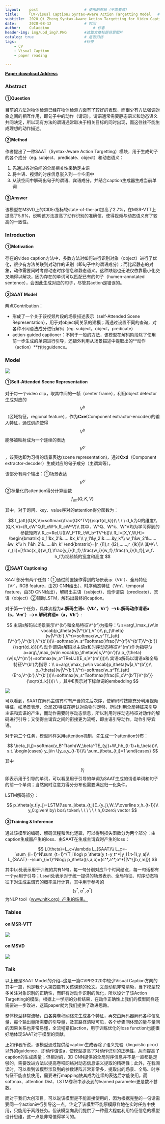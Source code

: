 ```yaml
---
layout:    post   				    # 使用的布局（不需要改） 
title:    「CV-Visual Caption」Syntax-Aware Action Targetting Model   # 标题 
subtitle:  2020_Qi Zheng_Syntax-Aware Action Targetting for Video Captioning   #副标题
date:      2020-08-12 				# 时间
author:    Culaccino					# 作者
header-img: img/upd_img7.PNG        #这篇文章标题背景图片
catalog: true 						# 是否归档
tags:								#标签
    - CV
    - Visual Caption
    - paper reading

---
```


**[Paper download Address](https://arxiv.org/pdf/1906.04375v1.pdf)**

### Abstract

#### ①Question

目前的方法对物体检测已经在物体检测方面有了较好的表现，而很少有方法强调对象之间的相互作用，即句子中的动作（谓词）。谓语通常需要静态语义和动态语义共同决定，所以现有方法的谓语通常取决于相关目标的同时出现，而这往往不能生成理想的动作描述。

#### ②Method

作者提出了一种SAAT（Syntax-Aware Action Targetting）模块，用于生成句子的各个成分（eg. subject、predicate、object）和动态语义：

1. 先通过各对象间的全局相关性来确定主语
2. 将主语、视频的时序信息嵌入到一个空间中
3. 从该空间中解码出句子的谓语、宾语成分，并结合caption生成器生成当前单词

#### ③Answer

该模型在MSVD上的CIDEr指标较state-of-the-art提高了2.7%，在MSR-VTT上提高了5.9%，说明该方法提高了动作识别的准确信，使得视频与动态语义有了较高的一致性。





### Introduction

#### ①Motivation

存在的video caption方法中，多数方法对如何进行识别对象（object）进行了优化，很少有方法关联到对动作的识别（即句子中的谓语成分）；而比起静态的对象，动作需要同时考虑动态时序信息和静态语义。这种缺陷也无法仅依靠最小化交叉熵得以解决，因为存在的单词可以匹配已有的句子（humen-annotated sentence），会因此生成对应的句子，尽管其action是错误的。

#### ②SAAT Model

两点Contribution：

- 形成了一个关于该视频片段的场景描述表示（self-Attended Scene Representation），用于对object间关系的建模；再通过设置不同的查询，对各种不同语法成分进行解码（eg. subject，object，predicate）
- action-guided captioner：不同于一般的方法，该模型在解码阶段除了使用前一步生成的单词进行引导，还额外利用从场景描述中提取出的**动作（action）**作为guidence。





### Model

![](https://tva1.sinaimg.cn/large/007S8ZIlly1ghohue6ct0j30oe08madq.jpg)

#### ①Self-Attended Scene Representation

对于每一个video clip，取其中间的一帧（center frame），利用object detector生成对应的$$V^b$$（区域特征，regional feature），作为**Cxe**(Component extractor-encoder)的输入特征，通过训练使得$$V^b$$能够被映射成为一个连续的表达$$V^{b'}$$，该表达即为习得的场景表达(scene representation)，通过**Cxd**（Component extractor-decoder）生成对应的句子成分（主谓宾等）。

该部分有两个输出：①场景表达$$V^{b'}$$ ②标量化的attention得分计算函数 $$f_{att}(Q, K, V)$$

其中，对于询问、key、value序对的attention得分函数为：


$$
f_{att}(Q,K,V)=softmax(\frac{QK^TV}{\sqrt{d_k}})\ \ \ \ d_k为Q的维度\\
(Q,K,V)=(R_cW^Q,R_cW^k,R_cW^V)\\
其中，W^Q、W^k、W^V均为学习得到的参数矩阵\\
R_c=ReLU([W_l^TR_l;W_b^TV^b])\\
R_l=[X,Y,W,H]=
\begin{bmatrix}
x_1'&x_2'&……&x_k'\\
y_1'&y_2'&……&y_k'\\
w_1'&w_2'&……&w_k'\\
h_1'&h_2'&……&h_k'
\end{bmatrix}=[r_{l1},r_{l2},……,r_{lk}]\\
其中\ \ r_{li}=[\frac{x_i}{w_f},\frac{y_i}{h_f},\frac{w_i}{w_f},\frac{h_i}{h_f}],w_f、h_f为视频帧的宽度和高度
$$






#### ②SAAT Captioning

SAAT部分有两个任务：①通过前置操作得到的场景表示（Vb'）、全局特征（Vr’，RGB feature，由2D CNN给出）、时序动态特征（Vm‘，temporal feature，由3D CNN给出），解码出主语（subject）、动作谓语（predicate）、宾语（object）②辅助LSTM，解码出最终的caption。

对于第一个任务，具体流程为**a.解码主语s（Vb'，Vr'）——>b.解码动作谓语a（s，Vm'）——>c.解码宾语o（a，Vb'）**:


$$
主语s解码以场景表示V^{b'}和全局特征V^{r'}为指导：\\
s=arg\,\max_{w\in vocab}p_\theta(w|V^{b'},V^r)\\
p_{\theta}(w|V^{b'},V^r)=softmax(w_s^Tf_{att}(V^{r'},V^{b'},V^{b'}))\\=softmax(w_s^Tsoftmax(\frac{V^{r'}V^{b'T}V^{b'}}{\sqrt{d_k}}))\\
动作谓语a解码以主语s和时序动态特征V^{m'}作为指导:\\
a=arg\,\max_{w\in vocab}p_\theta(w|s,V^{m'})\\
p_{\theta}(w|s,V^{m'})=softmax(w_a^TReLU([E_s;V^{m'}]))\\
宾语o解码以谓语a和全局特征V^{b'}为指导：\\
o=arg\,\max_{w\in vocab}p_\theta(w|a,V^{b'})\\
p_{\theta}(w|V^{b'},V^r)=softmax(w_s^Tf_{att}(E^o,V^{b'},V^{b'}))\\=softmax(w_s^Tsoftmax(\frac{E_oV^{b'T}V^{b'}}{\sqrt{d_k}}))\ \ ，其中E表示对下标单词的embedding
$$


![](https://tva1.sinaimg.cn/large/007S8ZIlly1ghohvg1dysj30hl08ngnw.jpg)

可以看到，SAAT在解码主谓宾时有严谨的先后次序，使解码时技能充分利用视频特征，如场景表示、全局2D特征在确认对象物时足够，所以利用全局特征来引导主语和宾语的产生，而动作需要时序动态信息，所以利用时序动态特征对动作的解码进行引导；又使得主谓宾之间的衔接更为流畅，即主语引导动作，动作引导宾语。

对于第二个任务，模型同样采用attention机制，先生成一个attention分布：


$$
\beta_{t,j}=softmax(v_B^Ttanh(W_\beta^TE_{yj}+W_hh_{t-1}+b_\beta))\\
s.t.
\begin{cases}
y_j\in \{y_a,y_{t-1}\}\\
\sum_j\beta_{t,j}=1
\end{cases}
$$


其中$$y_j$$即表示用于引导的单词，可以看见用于引导的单词为SAAT生成的谓语单词和句子的前一个单词；当然同时注意力得分分布也需要满足归一化条件。

LSTM解码部分：


$$
p_\theta(y_t|y_j)=LSTM(\sum_j\beta_{t,j}E_{y_j},W_V\overline x,h_{t-1})\\
y_0:given\ by\ bos\ token\ \ \ \ \ \ \  h_0:zero\ vector
$$




#### ③Training & Inference

通过该模型的编码、解码流程和优化逻辑，可以得到损失函数分为两个部分：由caption生成器产生的loss、由SAAT在生成主谓宾时产生的loss：


$$
L(\theta)=L_c+\lambda L_{SAAT}\\
L_c=-\sum_{i=1}^N\sum_{t=1}^{T_i}log\ p_\theta(y_t=y_t^*|y_{1:t-1},y_a)\\
L_{SAAT}=-\sum_{i=1}^Nlog\ p_\theta((s,a,o)=(s^*,a^*,o^*)|V^{[b,r,m]})
$$


其中Lc处表示用于训练的共有N句，每一句分别对应Ti个时间结点，每一句话都有一个ya用于引导；Lssat处表示对于统一提供的场景表示、全局特征、时序动态特征下对生成主谓宾的概率进行计算，其中用于参考的$$(s^*,a^*,o^*)$$为NLP tool（www.nltk.org）产生的结果。



### Tables

#### on MSR-VTT

![](https://tva1.sinaimg.cn/large/007S8ZIlly1ghohzmledej30n90cldjs.jpg)

#### on MSVD

![](https://tva1.sinaimg.cn/large/007S8ZIlly1ghoi0ok1byj30bd0bpq4p.jpg)



### Talk

以上便是SAAT Model的介绍~这是一篇CVPR2020中较少Visual Caption方向的其中一篇，也是我个人第四篇有关该课题的论文。文章动机非常清晰，当下模型较多关注对象识别的正确性，而鲜有对动作识别的优化，所以设计了该Action Targetting的模型。根据上一学期的分析结果，在动作正确性上我们的模型同样还需要进一步改进，这篇paper就为我们提供了改进思路。

整体模型非常流畅，由各类卷积网络先生成各个特征，再交由解码器解码各种信息量，每个输出量所需要的引导量，及其路径清晰可见，各个步骤间体现的量与量间的因果关系也非常易懂，全流程紧扣action，用于训练优化的loss function也能很好地体现SAAT对于模型的贡献。

正如作者所说，该模型通过提供给caption生成器除了语义先验（linguistic piror）以外的guidence，即动作谓语a，使模型提高了对动作识别的正确性，从而提高了caption的生成质量；但相对的，3D CNN提供的全局时序信息并不是一直都是足够的，需要改进方法以提高卷积网络对动态信息语义提取的精确性；此外，在我阅读时，可以看到该模型涉及到的参数矩阵非常非常多，提取出的场景、全局、时序特征不能直接使用，需要进行mapping使其成为连续的表达后才能使用，而softmax、attention Dist、LSTM卷积中涉及到的learned parameter更是数不甚数。

而对于我们大创项目，可以说该模型是不能直接使用的，因为根据完整的一句话需要同一个action进行引导这一点，注定了该模型不能原模原样地在实时任务中使用，只能用于离线任务。但该模型向我们提供了一种最大程度利用特征信息的模型设计思维，这一点是非常值得学习的。